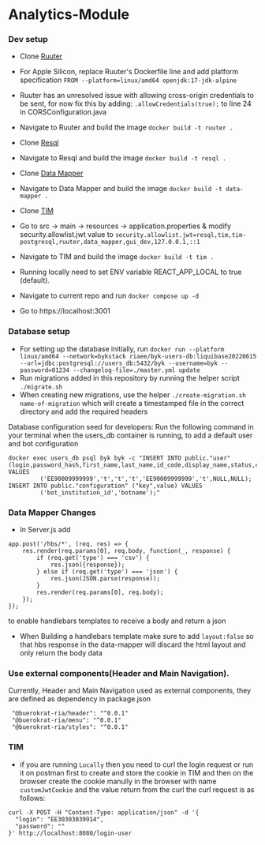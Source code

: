 # Analytics-Module

### Dev setup

 * Clone [Ruuter](https://github.com/buerokratt/Ruuter)
 * For Apple Silicon, replace Ruuter's Dockerfile line and add platform specification `FROM --platform=linux/amd64 openjdk:17-jdk-alpine`
 * Ruuter has an unresolved issue with allowing cross-origin credentials to be sent, for now fix this by adding:
  `.allowCredentials(true);` to line 24 in CORSConfiguration.java
 * Navigate to Ruuter and build the image `docker build -t ruuter .`
 * Clone [Resql](https://github.com/buerokratt/Resql)
 * Navigate to Resql and build the image `docker build -t resql .`
 * Clone [Data Mapper](https://github.com/buerokratt/DataMapper)
 * Navigate to Data Mapper and build the image `docker build -t data-mapper .`
 * Clone [TIM](https://github.com/buerokratt/TIM)
 * Go to src -> main -> resources -> application.properties & modify security.allowlist.jwt value to `security.allowlist.jwt=resql,tim,tim-postgresql,ruuter,data_mapper,gui_dev,127.0.0.1,::1`
* Navigate to TIM and build the image `docker build -t tim .`
* Running locally need to set ENV variable REACT_APP_LOCAL to true (default).
  
* Navigate to current repo and run `docker compose up -d`

* Go to https://localhost:3001
 
 ### Database setup
 * For setting up the database initially, run 
 `docker run --platform linux/amd64 --network=bykstack riaee/byk-users-db:liquibase20220615 --url=jdbc:postgresql://users_db:5432/byk --username=byk --password=01234 --changelog-file=./master.yml update`
 * Run migrations added in this repository by running the helper script `./migrate.sh`
 * When creating new migrations, use the helper `./create-migration.sh name-of-migration` which will create a timestamped file in the correct directory and add the required headers

Database configuration seed for developers:
Run the following command in your terminal when the users_db container is running, to add a default user and bot configuration
```
docker exec users_db psql byk byk -c "INSERT INTO public."user" (login,password_hash,first_name,last_name,id_code,display_name,status,created) VALUES
         ('EE90009999999','t','t','t','EE90009999999','t',NULL,NULL);
INSERT INTO public."configuration" ("key",value) VALUES
         ('bot_institution_id','botname');"
```


### Data Mapper Changes

* In Server.js add
```
app.post('/hbs/*', (req, res) => {
    res.render(req.params[0], req.body, function(_, response) {
        if (req.get('type') === 'csv') {
            res.json({response});
        } else if (req.get('type') === 'json') {
            res.json(JSON.parse(response));
        }
        res.render(req.params[0], req.body);
    });
});
```
to enable handlebars templates to receive a body and return a json
* When Building a handlebars template make sure to add `layout:false` so that hbs response in the data-mapper will discard the html layout and only return the body data

### Use external components(Header and Main Navigation).

Currently, Header and Main Navigation used as external components, they are defined as dependency in package.json

```  
 "@buerokrat-ria/header": "^0.0.1"
 "@buerokrat-ria/menu": "^0.0.1"
 "@buerokrat-ria/styles": "^0.0.1"
```

### TIM

- if you are running `Locally` then you need to curl the login request or run it on postman first to create and store the cookie in TIM and then on the browser create the cookie manully in the browser with name `customJwtCookie` and the value return from the curl
the curl request is as follows:
```
curl -X POST -H "Content-Type: application/json" -d '{
  "login": "EE30303039914",
  "password": ""
}' http://localhost:8080/login-user
```

